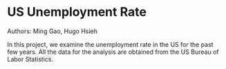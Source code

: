 # US Unemployment Rate

Authors: Ming Gao, Hugo Hsieh

In this project, we examine the unemployment rate in the US for the past few years. All the data for the analysis are obtained from the US Bureau of Labor Statistics. 


